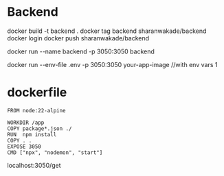 # Backend

docker build -t backend .
docker tag backend sharanwakade/backend
docker login
docker push sharanwakade/backend

docker run --name backend -p 3050:3050 backend

docker run --env-file .env -p 3050:3050 your-app-image        //with env vars
1

# dockerfile

```
FROM node:22-alpine

WORKDIR /app
COPY package*.json ./
RUN  npm install
COPY . .
EXPOSE 3050
CMD ["npx", "nodemon", "start"]
```

localhost:3050/get

